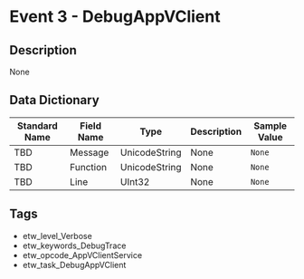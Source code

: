 # Event 3 - DebugAppVClient

## Description
None

## Data Dictionary
|Standard Name|Field Name|Type|Description|Sample Value|
|---|---|---|---|---|
|TBD|Message|UnicodeString|None|`None`|
|TBD|Function|UnicodeString|None|`None`|
|TBD|Line|UInt32|None|`None`|

## Tags
* etw_level_Verbose
* etw_keywords_DebugTrace
* etw_opcode_AppVClientService
* etw_task_DebugAppVClient